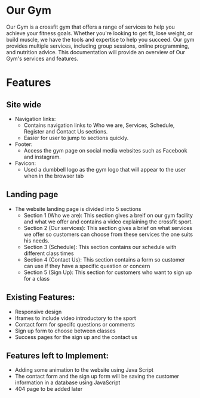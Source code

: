 # Our Gym

Our Gym is a crossfit gym that offers a range of services to help you achieve your fitness goals. Whether you're looking to get fit, lose weight, or build muscle, we have the tools and expertise to help you succeed. Our gym provides multiple services, including group sessions, online programming, and nutrition advice. This documentation will provide an overview of Our Gym's services and features.




# Features

## Site wide

* Navigation links: 
    * Contains navigation links to Who we are, Services, Schedule, Register and Contact Us sections.
    * Easier for user to jump to sections quickly.
* Footer: 
    * Access the gym page on social media websites such as Facebook and instagram.
* Favicon: 
    * Used a dumbbell logo as the gym logo that will appear to the user when in the browser tab

## Landing page
* The website landing page is divided into 5 sections
    * Section 1 (Who we are): This section gives a breif on our gym facility and what we offer and contains a video explaining the crossfit sport.
    * Section 2 (Our services): This section gives a brief on what services we offer so customers can choose from these services the one suits his needs.
    * Section 3 (Schedule): This section contains our schedule  with different class times
    * Section 4 (Contact Us): This section contains a form so customer can use if they have a specific question or concern
    * Section 5 (Sign Up): This section for customers who want to sign up for a class

 ## Existing Features:
 * Responsive design
 * Iframes to include video introductory to the sport
 * Contact form for specifc questions or comments
 * Sign up form to choose between classes
 * Success pages for the sign up and the contact us

 ## Features left to Implement:
 * Adding some animation to the website using Java Script
 * The contact form and the sign up form will be saving the customer information in a database using JavaScript
 * 404 page to be added later

   
